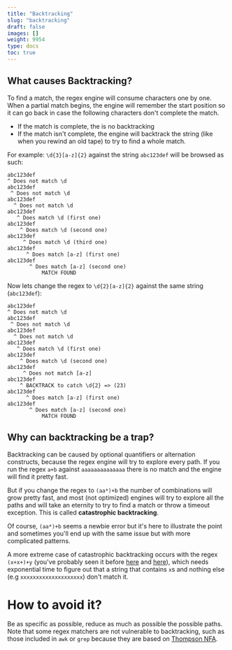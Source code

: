 ```yaml
---
title: "Backtracking"
slug: "backtracking"
draft: false
images: []
weight: 9954
type: docs
toc: true
---
```


## What causes Backtracking?
To find a match, the regex engine will consume characters one by one. When a partial match begins, the engine will remember the start position so it can go back in case the following characters don't complete the match.

 - If the match is complete, the is no backtracking
 - If the match isn't complete, the engine will backtrack the string (like when you rewind an old tape) to try to find a whole match.

For example: `\d{3}[a-z]{2}` against the string `abc123def` will be browsed as such:


    abc123def
    ^ Does not match \d
    abc123def
     ^ Does not match \d
    abc123def
      ^ Does not match \d
    abc123def
       ^ Does match \d (first one)
    abc123def
        ^ Does match \d (second one)
    abc123def
         ^ Does match \d (third one)
    abc123def
          ^ Does match [a-z] (first one)
    abc123def
           ^ Does match [a-z] (second one)
               MATCH FOUND

Now lets change the regex to `\d{2}[a-z]{2}` against the same string (`abc123def`):

    abc123def
    ^ Does not match \d
    abc123def
     ^ Does not match \d
    abc123def
      ^ Does not match \d
    abc123def
       ^ Does match \d (first one)
    abc123def
        ^ Does match \d (second one)
    abc123def
         ^ Does not match [a-z]
    abc123def
        ^ BACKTRACK to catch \d{2} => (23)
    abc123def
          ^ Does match [a-z] (first one)
    abc123def
           ^ Does match [a-z] (second one)
               MATCH FOUND

## Why can backtracking be a trap?
Backtracking can be caused by optional quantifiers or alternation constructs, because the regex engine will try to explore every path. If you run the regex `a+b` against `aaaaaaaaaaaaaa` there is no match and the engine will find it pretty fast.

But if you change the regex to `(aa*)+b` the number of combinations will grow pretty fast, and most (not optimized) engines will try to explore all the paths and will take an eternity to try to find a match or throw a timeout exception. This is called **catastrophic backtracking**.

Of course, `(aa*)+b` seems a newbie error but it's here to illustrate the point and sometimes you'll end up with the same issue but with more complicated patterns.

A more extreme case of catastrophic backtracking occurs with the regex `(x+x+)+y` (you've probably seen it before [here](http://www.regular-expressions.info/catastrophic.html) and [here](https://blog.codinghorror.com/regex-performance/)), which needs exponential time to figure out that a string that contains `x`s and nothing else (e.g `xxxxxxxxxxxxxxxxxxxx`) don't match it.

# How to avoid it?

Be as specific as possible, reduce as much as possible the possible paths. Note that some regex matchers are not vulnerable to backtracking, such as those included in `awk` or `grep` because they are based on [Thompson NFA][1].


  [1]: https://swtch.com/~rsc/regexp/regexp1.html

